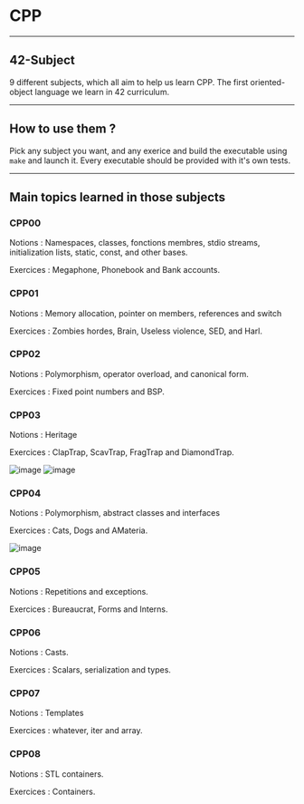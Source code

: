 # CPP

---

## 42-Subject

9 different subjects, which all aim to help us learn CPP. The first oriented-object language we learn in 42 curriculum.

---

## How to use them ?

Pick any subject you want, and any exerice and build the executable using `make` and launch it. Every executable should be provided with it's own tests.

---

## Main topics learned in those subjects

### CPP00

Notions : Namespaces, classes, fonctions membres, stdio streams, initialization lists, static, const, and other bases.

Exercices : Megaphone, Phonebook and Bank accounts.

### CPP01

Notions : Memory allocation, pointer on members, references and switch

Exercices : Zombies hordes, Brain, Useless violence, SED, and Harl.

### CPP02

Notions : Polymorphism, operator overload, and canonical form.

Exercices : Fixed point numbers and BSP.

### CPP03

Notions : Heritage

Exercices : ClapTrap, ScavTrap, FragTrap and DiamondTrap.

![image](https://github.com/B-ki/CPP/assets/87602480/84577ba2-13cc-40b6-80a8-9b5a515f597d) ![image](https://github.com/B-ki/CPP/assets/87602480/3afd83a3-78ae-46f0-b13c-546bee23d0d7)

### CPP04

Notions : Polymorphism, abstract classes and interfaces

Exercices : Cats, Dogs and AMateria.

![image](https://github.com/B-ki/CPP/assets/87602480/730bb47f-ca32-43d1-9f98-a02a6d040790)

### CPP05

Notions : Repetitions and exceptions.

Exercices : Bureaucrat, Forms and Interns.

### CPP06

Notions : Casts.

Exercices : Scalars, serialization and types.

### CPP07

Notions : Templates

Exercices : whatever, iter and array.

### CPP08

Notions : STL containers.

Exercices : Containers.
